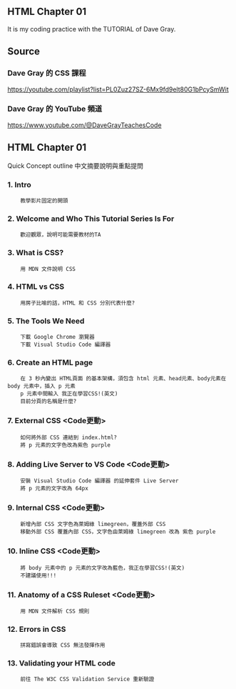 ## HTML Chapter 01
It is my coding practice with the TUTORIAL of Dave Gray. 

## Source
### Dave Gray 的 CSS 課程
https://youtube.com/playlist?list=PL0Zuz27SZ-6Mx9fd9elt80G1bPcySmWit

### Dave Gray 的 YouTube 頻道
https://www.youtube.com/@DaveGrayTeachesCode

## HTML Chapter 01
   Quick Concept outline
   中文摘要說明與重點提問

###  1. Intro
        教學影片固定的開頭

###  2. Welcome and Who This Tutorial Series Is For
        歡迎觀眾，說明可能需要教材的TA

###  3. What is CSS?
        用 MDN 文件說明 CSS

###  4. HTML vs CSS
        用房子比喻的話，HTML 和 CSS 分別代表什麼?

###  5. The Tools We Need
        下載 Google Chrome 瀏覽器
        下載 Visual Studio Code 編譯器

###  6. Create an HTML page
        在 3 秒內變出 HTML頁面 的基本架構，須包含 html 元素、head元素、body元素在 body 元素中，插入 p 元素
        p 元素中間輸入 我正在學習CSS!(英文)
        目前分頁的名稱是什麼?

###  7. External CSS <Code更動>
        如何將外部 CSS 連結到 index.html?
        將 p 元素的文字色改為紫色 purple


###  8. Adding Live Server to VS Code <Code更動>
        安裝 Visual Studio Code 編譯器 的延伸套件 Live Server   
        將 p 元素的文字改為 64px

###  9. Internal CSS <Code更動>
        新增內部 CSS 文字色為萊姆綠 limegreen，覆蓋外部 CSS
        移動外部 CSS 覆蓋內部 CSS，文字色由萊姆綠 limegreen 改為 紫色 purple

### 10. Inline CSS <Code更動>
        將 body 元素中的 p 元素的文字改為藍色，我正在學習CSS!(英文)
        不建議使用!!!

### 11. Anatomy of a CSS Ruleset <Code更動>
        用 MDN 文件解析 CSS 規則
      

### 12. Errors in CSS
        拼寫錯誤會導致 CSS 無法發揮作用

### 13. Validating your HTML code
        前往 The W3C CSS Validation Service 重新驗證
